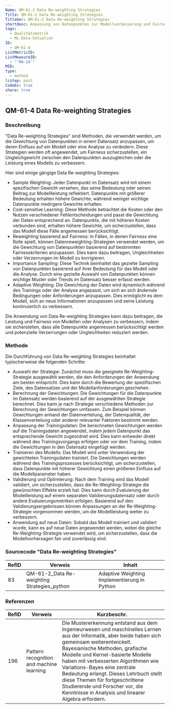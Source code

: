 ```yaml
---
Name: QM-61-2 Data Re-weighting Strategies
Title: QM-61-2 Data Re-weighting Strategies
TitleGer: QM-61-2 Data Re-weighting Strategies
shortdesc: Anpassung von Datenpunkten zur Modellverbesserung und Fairness.
tags:
  - Qualitätsmetrik
  - ML-Data-Valuation
ID:
  - QM-61-4
ListMetricID: 
ListMeasureID:
  - "'MA-14'"
MID: 
type:
  - method
lcstep: post
CodeEx: true
share: true
---
```

## QM-61-4 Data Re-weighting Strategies

### Beschreibung

"Data Re-weighting Strategies" sind Methoden, die verwendet werden, um die Gewichtung von Datenpunkten in einem Datensatz anzupassen, um deren Einfluss auf ein Modell oder eine Analyse zu verändern. Diese Strategien werden oft angewendet, um Fairness sicherzustellen, ein Ungleichgewicht zwischen den Datenpunkten auszugleichen oder die Leistung eines Modells zu verbessern.

Hier sind einige gängige Data Re-weighting Strategies:

- Sample Weighting: Jeder Datenpunkt im Datensatz wird mit einem spezifischen Gewicht versehen, das seine Bedeutung oder seinen Beitrag zur Modellleistung reflektiert. Datenpunkte mit größerer Bedeutung erhalten höhere Gewichte, während weniger wichtige Datenpunkte niedrigere Gewichte erhalten.
- Cost-sensitive Learning: Diese Methode betrachtet die Kosten oder den Nutzen verschiedener Fehlentscheidungen und passt die Gewichtung der Daten entsprechend an. Datenpunkte, die mit höheren Kosten verbunden sind, erhalten höhere Gewichte, um sicherzustellen, dass das Modell diese Fälle angemessen berücksichtigt.
- Reweighting basierend auf Fairness: In Fällen, in denen Fairness eine Rolle spielt, können Datenreweighting-Strategien verwendet werden, um die Gewichtung von Datenpunkten basierend auf bestimmten Fairnesskriterien anzupassen. Dies kann dazu beitragen, Ungleichheiten oder Verzerrungen im Modell zu korrigieren.
- Importance Sampling: Diese Technik beinhaltet das gezielte Sampling von Datenpunkten basierend auf ihrer Bedeutung für das Modell oder die Analyse. Durch eine gezielte Auswahl von Datenpunkten können wichtige Muster oder Trends im Datensatz besser erfasst werden.
- Adaptive Weighting: Die Gewichtung der Daten wird dynamisch während des Trainings oder der Analyse angepasst, um sich an sich ändernde Bedingungen oder Anforderungen anzupassen. Dies ermöglicht es dem Modell, sich an neue Informationen anzupassen und seine Leistung kontinuierlich zu verbessern.

Die Anwendung von Data Re-weighting Strategies kann dazu beitragen, die Leistung und Fairness von Modellen oder Analysen zu verbessern, indem sie sicherstellen, dass alle Datenpunkte angemessen berücksichtigt werden und potenzielle Verzerrungen oder Ungleichheiten reduziert werden.

### Methode

Die Durchführung von Data Re-weighting Strategies beinhaltet typischerweise die folgenden Schritte:

- Auswahl der Strategie: Zunächst muss die geeignete Re-Weighting-Strategie ausgewählt werden, die den Anforderungen der Anwendung am besten entspricht. Dies kann durch die Bewertung der spezifischen Ziele, des Datensatzes und der Modellanforderungen geschehen.
- Berechnung der Gewichtungen: Die Gewichtungen für die Datenpunkte im Datensatz werden basierend auf der ausgewählten Strategie berechnet. Dies kann je nach Strategie verschiedene Methoden zur Berechnung der Gewichtungen umfassen. Zum Beispiel können Gewichtungen anhand der Datenverteilung, der Datenqualität, der Klassenverteilung oder anderer relevanter Faktoren bestimmt werden.
- Anpassung der Trainingsdaten: Die berechneten Gewichtungen werden auf die Trainingsdaten angewendet, indem jedem Datenpunkt das entsprechende Gewicht zugeordnet wird. Dies kann entweder direkt während des Trainingsvorgangs erfolgen oder vor dem Training, indem die Gewichtungen in den Datensatz eingefügt werden.
- Trainieren des Modells: Das Modell wird unter Verwendung der gewichteten Trainingsdaten trainiert. Die Gewichtungen werden während des Trainingsprozesses berücksichtigt, um sicherzustellen, dass Datenpunkte mit höherer Gewichtung einen größeren Einfluss auf die Modellparameter haben.
- Validierung und Optimierung: Nach dem Training wird das Modell validiert, um sicherzustellen, dass die Re-Weighting-Strategie die gewünschten Effekte erzielt hat. Dies kann durch Evaluierung der Modellleistung auf einem separaten Validierungsdatensatz oder durch andere Evaluierungsmetriken erfolgen. Basierend auf den Validierungsergebnissen können Anpassungen an der Re-Weighting-Strategie vorgenommen werden, um die Modellleistung weiter zu verbessern.
- Anwendung auf neue Daten: Sobald das Modell trainiert und validiert wurde, kann es auf neue Daten angewendet werden, wobei die gleiche Re-Weighting-Strategie verwendet wird, um sicherzustellen, dass die Modellvorhersagen fair und zuverlässig sind.

### Sourcecode "Data Re-weighting Strategies"

| RefID | Verweis                                     | Inhalt                                       |
| ----- | ------------------------------------------- | -------------------------------------------- |
| 83    | QM-61-2_Data Re-weighting Strategies_python | Adaptive Weighting Implementierung in Python |



### Referenzen

| RefID | Verweis                                    | Kurzbeschr.                                                                                                                                                                                                                                                                                                                                                                                                                                                        |
| ----- | ------------------------------------------ | ------------------------------------------------------------------------------------------------------------------------------------------------------------------------------------------------------------------------------------------------------------------------------------------------------------------------------------------------------------------------------------------------------------------------------------------------------------------ |
| 196   |  Pattern recognition and machine learning  | Die Mustererkennung entstand aus dem Ingenieurwesen und maschinelles Lernen aus der Informatik, aber beide haben sich gemeinsam weiterentwickelt. Bayesianische Methoden, grafische Modelle und Kernel-basierte Modelle haben mit verbesserten Algorithmen wie Variations-Bayes eine zentrale Bedeutung erlangt. Dieses Lehrbuch stellt diese Themen für fortgeschrittene Studierende und Forscher vor, die Kenntnisse in Analysis und linearer Algebra erfordern. |

